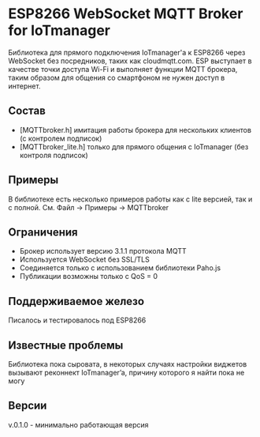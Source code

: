 # ESP8266 WebSocket MQTT Broker for IoTmanager

Библиотека для прямого подключения IoTmanager'a к ESP8266 через WebSocket без посредников, таких как cloudmqtt.com. ESP выступает в качестве точки доступа Wi-Fi и выполняет функции MQTT брокера, таким образом для общения со смартфоном не нужен доступ в интернет.

## Состав

- [MQTTbroker.h] имитация работы брокера для нескольких клиентов (с контролем подписок) 
- [MQTTbroker_lite.h] только для прямого общения с IoTmanager (без контроля подписок)

## Примеры

В библиотеке есть несколько примеров работы как с lite версией, так и с полной. 
См. Файл -> Примеры -> MQTTbroker

## Ограничения

- Брокер использует версию 3.1.1 протокола MQTT
- Используется WebSocket без SSL/TLS
- Соединяется только с использованием библиотеки Paho.js
- Публикации возможны только с QoS = 0 

## Поддерживаемое железо

Писалось и тестировалось под ESP8266

## Известные проблемы

Библиотека пока сыровата, в некоторых случаях настройки виджетов вызывают реконнект IoTmanager’a, причину которого я найти пока не могу

## Версии

v.0.1.0 - минимально работающая версия

